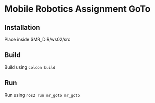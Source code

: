 # Mobile Robotics Assignment GoTo

## Installation
Place inside $MR_DIR/ws02/src

## Build
Build using `colcon build`

## Run
Run using `ros2 run mr_goto mr_goto`